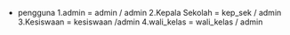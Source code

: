 

* pengguna 
1.admin = admin / admin
2.Kepala Sekolah = kep_sek / admin
3.Kesiswaan = kesiswaan /admin
4.wali_kelas = wali_kelas / admin


